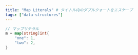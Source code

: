 ```yaml
---
title: "Map Literals" # タイトル内のダブルクォートをエスケープ
tags: ["data-structures"]
---
```


```go
// マップリテラル
m = map[string]int{
	"one": 1,
	"two": 2,
}
```